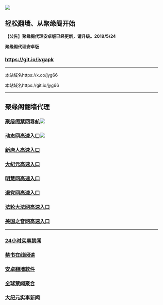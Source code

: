 ![](https://raw.githubusercontent.com/hao369/a/master/j.jpg)



## 轻松翻墙、从聚缘阁开始



**【公告】聚缘阁代理安卓版已经更新，请升级。2019/5/24**

 
**聚缘阁代理安卓版**
### https://git.io/jygapk  

***

本站域名https://x.co/jyg66 

本站域名https://git.io/jyg66



***




## 聚缘阁翻墙代理 

### [聚缘阁禁网导航](http://hao4.g2.gameonpdx.com/dh)![](https://raw.githubusercontent.com/hao369/a/master/tj.gif)

### [动态网高速入口](http://hao4.g2.gameonpdx.com/6/2587/520)![](https://raw.githubusercontent.com/hao369/a/master/jygdl.gif)



### [新唐人高速入口](http://hao4.g2.gameonpdx.com/6/454232/5)

### [大纪元高速入口](http://hao4.g2.gameonpdx.com/6/454232/7)

### [明慧网高速入口](http://hao4.g2.gameonpdx.com/6/454232/3)

### [退党网高速入口](http://hao4.g2.gameonpdx.com/6/454232/8)

### [法轮大法网高速入口](http://hao4.g2.gameonpdx.com/6/5232/15)

### [美国之音网高速入口](http://hao4.g2.gameonpdx.com/6/5232/18)




***






### [24小时实事禁闻](https://git.io/fj3Go)

### [禁书在线阅读](https://github.com/txyzum203/djy/blob/master/gb/9p.md?flntdtv#1)


### [安卓翻墙软件](https://git.io/afq)

### [全球禁闻聚合](https://github.com/gfw-breaker/banned-news1/blob/master/README.md)

### [大纪元实事新闻](https://git.io/fjmgE)






